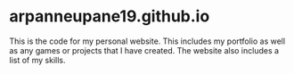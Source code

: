 # arpanneupane19.github.io

This is the code for my personal website.
This includes my portfolio as well as any games or projects that I have created.
The website also includes a list of my skills.
